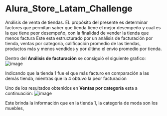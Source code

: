 # Alura_Store_Latam_Challenge
Análisis de venta de tiendas.
EL propósito del presente es determinar factores que permitan saber que tienda tiene el mejor desempeño y cual es la que tiene peor desempeño, con la finalidad de vender la tienda que menos factura
Este esta estructurado por un análisis de facturación por tienda, ventas por categoría, calificación promedio de las tiendas, productos más y menos vendidos y por último el envío promedio por tienda.

Dentro del **Análisis de facturación** se consiguió el siguiente grafico:
![image](https://github.com/user-attachments/assets/dc3ceb22-00a7-4c8c-86d7-82abc541ad93)

Indicando que la tienda 1 fue el que más facturo en comparación a las demás tienda, mientras que la 4 obtuvo la peor facturación

Uno de los resultados obtenidos en **Ventas por categoría** esta a continuación:
![image](https://github.com/user-attachments/assets/a8628f04-0799-4b94-90c4-07f8063b1b65)

Este brinda la información que en la tienda 1, la categoria de moda son los muebles, 
